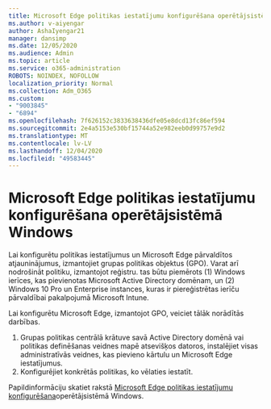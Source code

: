 ```yaml
---
title: Microsoft Edge politikas iestatījumu konfigurēšana operētājsistēmā Windows
ms.author: v-aiyengar
author: AshaIyengar21
manager: dansimp
ms.date: 12/05/2020
ms.audience: Admin
ms.topic: article
ms.service: o365-administration
ROBOTS: NOINDEX, NOFOLLOW
localization_priority: Normal
ms.collection: Adm_O365
ms.custom:
- "9003845"
- "6894"
ms.openlocfilehash: 7f626152c3833638436dfe05e8dcd13fc86ef594
ms.sourcegitcommit: 2e4a5153e530bf15744a52e982eeb0d99757e9d2
ms.translationtype: MT
ms.contentlocale: lv-LV
ms.lasthandoff: 12/04/2020
ms.locfileid: "49583445"
---
```

# <a name="configure-microsoft-edge-policy-settings-on-windows"></a>Microsoft Edge politikas iestatījumu konfigurēšana operētājsistēmā Windows

Lai konfigurētu politikas iestatījumus un Microsoft Edge pārvaldītos atjauninājumus, izmantojiet grupas politikas objektus (GPO). Varat arī nodrošināt politiku, izmantojot reģistru. tas būtu piemērots (1) Windows ierīces, kas pievienotas Microsoft Active Directory domēnam, un (2) Windows 10 Pro un Enterprise instances, kuras ir piereģistrētas ierīču pārvaldībai pakalpojumā Microsoft Intune.

Lai konfigurētu Microsoft Edge, izmantojot GPO, veiciet tālāk norādītās darbības.

1. Grupas politikas centrālā krātuve savā Active Directory domēnā vai politikas definēšanas veidnes mapē atsevišķos datoros, instalējiet visas administratīvās veidnes, kas pievieno kārtulu un Microsoft Edge iestatījumus.
2. Konfigurējiet konkrētās politikas, ko vēlaties iestatīt.

Papildinformāciju skatiet rakstā [Microsoft Edge politikas iestatījumu konfigurēšana](https://go.microsoft.com/fwlink/?linkid=2135024)operētājsistēmā Windows.
